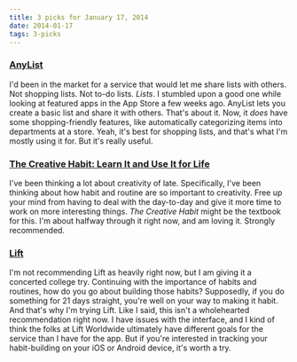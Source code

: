 ```yaml
---
title: 3 picks for January 17, 2014
date: 2014-01-17
tags: 3-picks
---
```


### [AnyList](http://www.anylistapp.com)

I'd been in the market for a service that would let me share lists with others. Not shopping lists. Not to-do lists. *Lists*. I stumbled upon a good one while looking at featured apps in the App Store a few weeks ago. AnyList lets you create a basic list and share it with others. That's about it. Now, it *does* have some shopping-friendly features, like automatically categorizing items into departments at a store. Yeah, it's best for shopping lists, and that's what I'm mostly using it for. But it's really useful.

### [The Creative Habit: Learn It and Use It for Life](http://www.amazon.com/gp/product/0743235274/ref=as_li_ss_tl?ie=UTF8&camp=1789&creative=390957&creativeASIN=0743235274&linkCode=as2&tag=everrail-20)

I've been thinking a lot about creativity of late. Specifically, I've been thinking about how habit and routine are so important to creativity. Free up your mind from having to deal with the day-to-day and give it more time to work on more interesting things. *The Creative Habit* might be the textbook for this. I'm about halfway through it right now, and am loving it. Strongly recommended.

### [Lift](https://lift.do)

I'm not recommending Lift as heavily right now, but I am giving it a concerted college try. Continuing with the importance of habits and routines, how do you go about building those habits? Supposedly, if you do something for 21 days straight, you're well on your way to making it habit. And that's why I'm trying Lift. Like I said, this isn't a wholehearted recommendation right now. I have issues with the interface, and I kind of think the folks at Lift Worldwide ultimately have different goals for the service than I have for the app. But if you're interested in tracking your habit-building on your iOS or Android device, it's worth a try.
